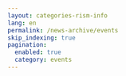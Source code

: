 ```yaml
---
layout: categories-rism-info
lang: en
permalink: /news-archive/events
skip_indexing: true
pagination: 
  enabled: true
  category: events
---
```

